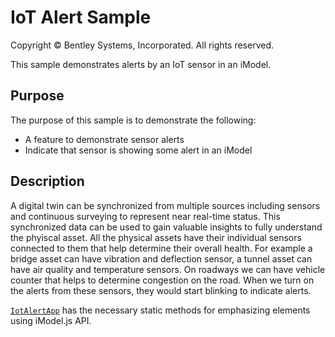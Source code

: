 # IoT Alert Sample

Copyright © Bentley Systems, Incorporated. All rights reserved.

This sample demonstrates alerts by an IoT sensor in an iModel.

## Purpose

The purpose of this sample is to demonstrate the following:

- A feature to demonstrate sensor alerts
- Indicate that sensor is showing some alert in an iModel

## Description

A digital twin can be synchronized from multiple sources including sensors and continuous surveying to represent near real-time status. This synchronized data can be used to gain valuable insights to fully understand the phyiscal asset. All the physical assets have their individual sensors connected to them that help determine their overall health. For example a bridge asset can have vibration and deflection sensor, a tunnel asset can have air quality and temperature sensors. On roadways we can have vehicle counter that helps to determine congestion on the road. When we turn on the alerts from these sensors, they would start blinking to indicate alerts.

[`IotAlertApp`](./IotAlertApp.tsx) has the necessary static methods for emphasizing elements using iModel.js API.

